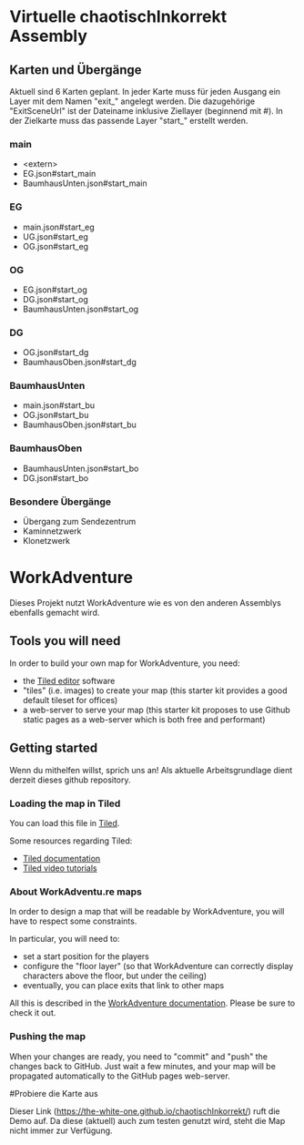 # Virtuelle chaotischInkorrekt Assembly

## Karten und Übergänge

Aktuell sind 6 Karten geplant. In jeder Karte muss für jeden Ausgang ein Layer mit dem Namen "exit_<zielkarte>" angelegt werden. Die dazugehörige "ExitSceneUrl" ist der Dateiname inklusive Ziellayer (beginnend mit #). In der Zielkarte muss das passende Layer "start_<herkunftskarte>" erstellt werden.

### main
* &lt;extern&gt;
* EG.json#start_main 
* BaumhausUnten.json#start_main
  
### EG
* main.json#start_eg
* UG.json#start_eg
* OG.json#start_eg

### OG
* EG.json#start_og
* DG.json#start_og
* BaumhausUnten.json#start_og

### DG
* OG.json#start_dg
* BaumhausOben.json#start_dg

### BaumhausUnten
* main.json#start_bu
* OG.json#start_bu
* BaumhausOben.json#start_bu

### BaumhausOben
* BaumhausUnten.json#start_bo
* DG.json#start_bo

### Besondere Übergänge
* Übergang zum Sendezentrum
* Kaminnetzwerk
* Klonetzwerk

# WorkAdventure

Dieses Projekt nutzt WorkAdventure wie es von den anderen Assemblys ebenfalls gemacht wird.

## Tools you will need

In order to build your own map for WorkAdventure, you need:

- the [Tiled editor](https://www.mapeditor.org/) software
- "tiles" (i.e. images) to create your map (this starter kit provides a good default tileset for offices)
- a web-server to serve your map (this starter kit proposes to use Github static pages as a web-server which is both free and performant)

## Getting started

Wenn du mithelfen willst, sprich uns an! Als aktuelle Arbeitsgrundlage dient derzeit dieses github repository.


### Loading the map in Tiled

You can load this file in [Tiled](https://www.mapeditor.org/).


Some resources regarding Tiled:

- [Tiled documentation](https://doc.mapeditor.org/en/stable/manual/introduction/)
- [Tiled video tutorials](https://www.gamefromscratch.com/post/2015/10/14/Tiled-Map-Editor-Tutorial-Series.aspx)

### About WorkAdventu.re maps

In order to design a map that will be readable by WorkAdventure, you will have to respect some constraints.

In particular, you will need to:

- set a start position for the players
- configure the "floor layer" (so that WorkAdventure can correctly display characters above the floor, but under the ceiling)
- eventually, you can place exits that link to other maps

All this is described in the [WorkAdventure documentation](https://github.com/thecodingmachine/workadventure/#designing-a-map).
Please be sure to check it out. 

### Pushing the map

When your changes are ready, you need to "commit" and "push" the changes back to GitHub.
Just wait a few minutes, and your map will be propagated automatically to the GitHub pages web-server.


#Probiere die Karte aus

Dieser Link (https://the-white-one.github.io/chaotischInkorrekt/) ruft die Demo auf. Da diese (aktuell) auch zum testen genutzt wird, steht die Map nicht immer zur Verfügung.
